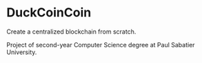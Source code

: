 # DuckCoinCoin

Create a centralized blockchain from scratch.

Project of second-year Computer Science degree at Paul Sabatier University.
